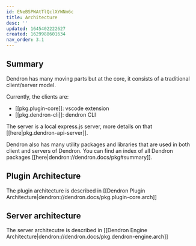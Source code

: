 ```yaml
---
id: ENeBSPWAtTlQclXYWNm6c
title: Architecture
desc: ''
updated: 1645402222627
created: 1629988601634
nav_order: 3.1
---
```


## Summary

Dendron has many moving parts but at the core, it consists of a traditional client/server model. 

Currently, the clients are: 
- [[pkg.plugin-core]]: vscode extension
- [[pkg.dendron-cli]]: dendron CLI

The server is a local express.js server, more details on that [[here|pkg.dendron-api-server]].

Dendron also has many utility packages and libraries that are used in both client and servers of Dendron. 
You can find an index of all Dendron packages [[here|dendron://dendron.docs/pkg#summary]].

## Plugin Architecture

The plugin architecture is described in [[Dendron Plugin Architecture|dendron://dendron.docs/pkg.plugin-core.arch]]

## Server architecture

The server architecutre is described in [[Dendron Engine Architecture|dendron://dendron.docs/pkg.dendron-engine.arch]]